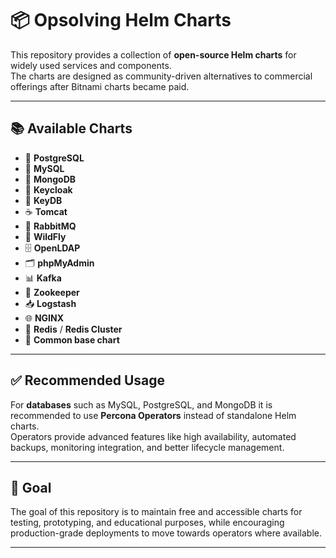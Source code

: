 # 📦 Opsolving Helm Charts

This repository provides a collection of **open-source Helm charts** for widely used services and components.  
The charts are designed as community-driven alternatives to commercial offerings after Bitnami charts became paid.

---

## 📚 Available Charts

- 🐘 **PostgreSQL**
- 🐬 **MySQL**
- 🍃 **MongoDB**
- 🦄 **Keycloak**
- 🔑 **KeyDB**
- ☕ **Tomcat**
- 🐇 **RabbitMQ**
- 🧩 **WildFly**
- 🗄️ **OpenLDAP**
- 🗂️ **phpMyAdmin**
- 📊 **Kafka**
- 📡 **Zookeeper**
- 📥 **Logstash**
- 🌐 **NGINX**
- 🔴 **Redis** / **Redis Cluster**
- 🔧 **Common base chart**

---

## ✅ Recommended Usage

For **databases** such as MySQL, PostgreSQL, and MongoDB it is recommended to use **Percona Operators** instead of standalone Helm charts.  
Operators provide advanced features like high availability, automated backups, monitoring integration, and better lifecycle management.

---

## 🎯 Goal

The goal of this repository is to maintain free and accessible charts for testing, prototyping, and educational purposes, while encouraging production-grade deployments to move towards operators where available.

---
